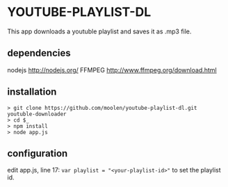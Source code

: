 # YOUTUBE-PLAYLIST-DL
This app downloads a youtuble playlist and saves it as .mp3 file.

## dependencies
nodejs http://nodejs.org/
FFMPEG http://www.ffmpeg.org/download.html

## installation
```
> git clone https://github.com/moolen/youtube-playlist-dl.git youtuble-downloader
> cd $_
> npm install
> node app.js
```

## configuration
edit app.js, line 17: `var playlist = "<your-playlist-id>"` to set the playlist id.

